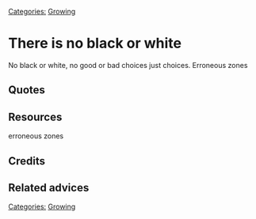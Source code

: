 [Categories:](../Categories/index.md) [Growing](../Categories/Growing.md)
# There is no black or white

No black or white, no good or bad choices just choices. Erroneous zones

## Quotes

## Resources
erroneous zones
## Credits

## Related advices

[Categories:](../Categories/index.md) [Growing](../Categories/Growing.md)